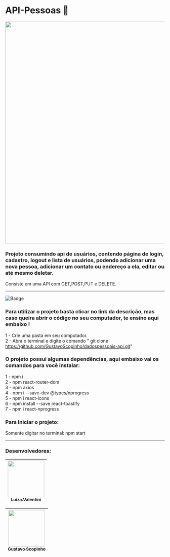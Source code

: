 # API-Pessoas 📘

<img align="center" width="700px" src="https://user-images.githubusercontent.com/102439841/203068266-b69d432a-9cf8-4b38-8e1c-1f45d10db465.gif" >


### Projeto consumindo api de usuários, contendo página de login, cadastro, logout e lista de usuários, podendo adicionar uma nova pessoa, adicionar um contato ou endereço a ela, editar ou até mesmo deletar.
Consiste em uma API com GET,POST,PUT e DELETE.
<hr>

![Badge](https://img.shields.io/static/v1?label=react&message=framework&color=blue&style=for-the-badge&logo=REACT)
### Para utilizar o projeto basta clicar no link da descrição, mas caso queira abrir o código no seu computador, te ensino aqui embaixo !
1 - Crie uma pasta em seu computador. <br>
2 - Abra o terminal e digite o comando " git clone https://github.com/GustavoScopinho/dadospessoais-api.git"

### O projeto possui algumas dependências, aqui embaixo vai os comandos para você instalar:

1 - npm i <br>
2 - npm react-router-dom <br>
3 - npm axios <br>
4 - npm i --save-dev @types/nprogress <br>
5 - npm i react-icons <br>
6 - npm install --save react-toastify <br>
7 - npm i react-nprogress

### Para iniciar o projeto:
Somente digitar no terminal: npm start

<hr>



 ### Desenvolvedores: 
 
 
[<img src="https://avatars.githubusercontent.com/u/82460841?v=4" width=115 > <br> <sub> Luiza Valentini </sub>](https://github.com/luizavalentini)  |   
| :---: | 

[<img src="https://avatars.githubusercontent.com/u/102439841?v=4" width=115 > <br> <sub> Gustavo Scopinho </sub>](https://github.com/GustavoScopinho)  |   
| :---: | 
